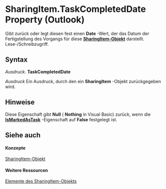 
# SharingItem.TaskCompletedDate Property (Outlook)

Gibt zurück oder legt diesen fest einen  **Date** -Wert, der das Datum der Fertigstellung des Vorgangs für diese **[SharingItem-Objekt](63dd3451-44f3-7cc4-c6e2-7dad5835a7d2.md)** darstellt. Lese-/Schreibzugriff.


## Syntax

 _Ausdruck_. **TaskCompletedDate**

 _Ausdruck_ Ein Ausdruck, durch den ein **SharingItem** -Objekt zurückgegeben wird.


## Hinweise

Diese Eigenschaft gibt  **Null** ( **Nothing** in Visual Basic) zurück, wenn die **[IsMarkedAsTask](d71f55d2-d613-d922-dead-14d3b6916a2e.md)** -Eigenschaft auf **False** festgelegt ist.


## Siehe auch


#### Konzepte


[SharingItem-Objekt](63dd3451-44f3-7cc4-c6e2-7dad5835a7d2.md)
#### Weitere Ressourcen


[Elemente des SharingItem-Objekts](http://msdn.microsoft.com/library/719ad60e-2242-2c54-778f-006b61690389%28Office.15%29.aspx)